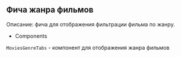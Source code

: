 ## Фича жанра фильмов

Описание: фича для отображения фильтрации фильма по жанру.

- Components

`MoviesGenreTabs` - компонент для отображения жанра фильмов